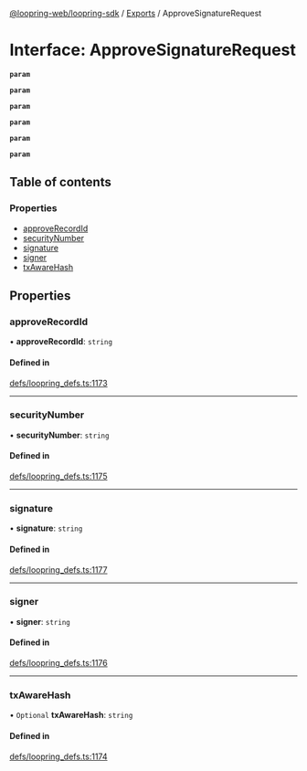 [@loopring-web/loopring-sdk](../README.md) / [Exports](../modules.md) / ApproveSignatureRequest

# Interface: ApproveSignatureRequest

**`param`**

**`param`**

**`param`**

**`param`**

**`param`**

**`param`**

## Table of contents

### Properties

- [approveRecordId](ApproveSignatureRequest.md#approverecordid)
- [securityNumber](ApproveSignatureRequest.md#securitynumber)
- [signature](ApproveSignatureRequest.md#signature)
- [signer](ApproveSignatureRequest.md#signer)
- [txAwareHash](ApproveSignatureRequest.md#txawarehash)

## Properties

### approveRecordId

• **approveRecordId**: `string`

#### Defined in

[defs/loopring_defs.ts:1173](https://github.com/Loopring/loopring_sdk/blob/538bd47/src/defs/loopring_defs.ts#L1173)

___

### securityNumber

• **securityNumber**: `string`

#### Defined in

[defs/loopring_defs.ts:1175](https://github.com/Loopring/loopring_sdk/blob/538bd47/src/defs/loopring_defs.ts#L1175)

___

### signature

• **signature**: `string`

#### Defined in

[defs/loopring_defs.ts:1177](https://github.com/Loopring/loopring_sdk/blob/538bd47/src/defs/loopring_defs.ts#L1177)

___

### signer

• **signer**: `string`

#### Defined in

[defs/loopring_defs.ts:1176](https://github.com/Loopring/loopring_sdk/blob/538bd47/src/defs/loopring_defs.ts#L1176)

___

### txAwareHash

• `Optional` **txAwareHash**: `string`

#### Defined in

[defs/loopring_defs.ts:1174](https://github.com/Loopring/loopring_sdk/blob/538bd47/src/defs/loopring_defs.ts#L1174)
